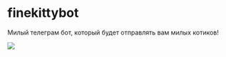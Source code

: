 # finekittybot
Милый телеграм бот, который будет отправлять вам милых котиков!

![](https://i.imgur.com/MHgIcwP.png)